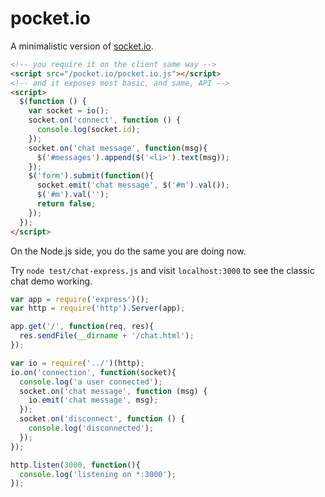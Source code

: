 pocket.io
=========

A minimalistic version of [socket.io](https://socket.io).

```html
<!-- you require it on the client same way -->
<script src="/pocket.io/pocket.io.js"></script>
<!-- and it exposes most basic, and same, API -->
<script>
  $(function () {
    var socket = io();
    socket.on('connect', function () {
      console.log(socket.id);
    });
    socket.on('chat message', function(msg){
      $('#messages').append($('<li>').text(msg));
    });
    $('form').submit(function(){
      socket.emit('chat message', $('#m').val());
      $('#m').val('');
      return false;
    });
  });
</script>
```

On the Node.js side, you do the same you are doing now.

Try `node test/chat-express.js` and visit `localhost:3000` to see the classic chat demo working.

```js
var app = require('express')();
var http = require('http').Server(app);

app.get('/', function(req, res){
  res.sendFile(__dirname + '/chat.html');
});

var io = require('../')(http);
io.on('connection', function(socket){
  console.log('a user connected');
  socket.on('chat message', function (msg) {
    io.emit('chat message', msg);
  });
  socket.on('disconnect', function () {
    console.log('disconnected');
  });
});

http.listen(3000, function(){
  console.log('listening on *:3000');
});
```
